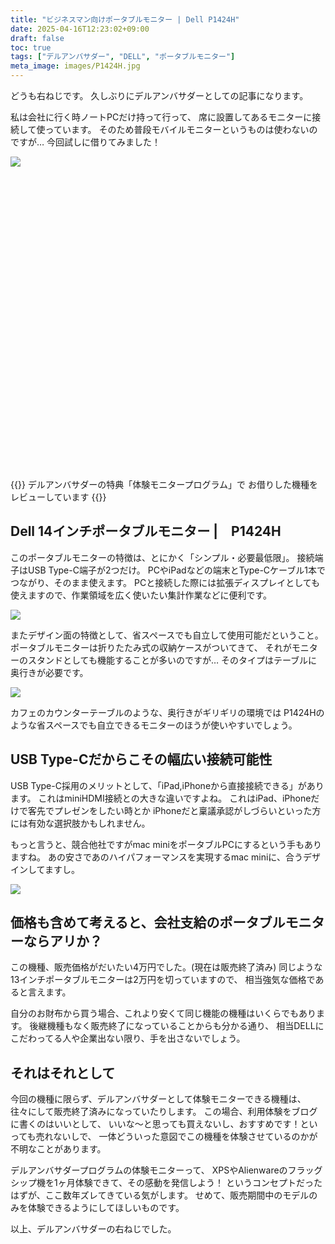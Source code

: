 ```yaml
---
title: "ビジネスマン向けポータブルモニター | Dell P1424H"
date: 2025-04-16T12:23:02+09:00
draft: false
toc: true
tags: ["デルアンバサダー", "DELL", "ポータブルモニター"]
meta_image: images/P1424H.jpg
---
```


どうも右ねじです。
久しぶりにデルアンバサダーとしての記事になります。

私は会社に行く時ノートPCだけ持って行って、
席に設置してあるモニターに接続して使っています。
そのため普段モバイルモニターというものは使わないのですが…
今回試しに借りてみました！

![](images/P1424H.jpg)

<div class="iframely-embed"><div class="iframely-responsive" style="padding-bottom: 69.4444%; padding-top: 120px;"><a href="https://www.dell.com/ja-jp/shop/dell-14-ポータブル-モニター-p1424h/apd/210-bhrx/モニター-モニター用周辺機器" data-iframely-url="//iframely.net/25w1R0c"></a></div></div><script async src="//iframely.net/embed.js"></script>

{{<box>}}
デルアンバサダーの特典「体験モニタープログラム」で
お借りした機種をレビューしています
{{</box>}}

<!--more-->

## Dell 14インチポータブルモニター |　P1424H

このポータブルモニターの特徴は、とにかく「シンプル・必要最低限」。
接続端子はUSB Type-C端子が2つだけ。
PCやiPadなどの端末とType-Cケーブル1本でつながり、そのまま使えます。
PCと接続した際には拡張ディスプレイとしても使えますので、作業領域を広く使いたい集計作業などに便利です。

![](https://i.dell.com/is/image/DellContent/content/dam/ss2/product-images/dell-client-products/peripherals/monitors/p-series/p1424h/media-gallery/monitor-p1424h-gallery-1.psd?fmt=png-alpha&pscan=auto&scl=1&hei=804&wid=857&qlt=100,1&resMode=sharp2&size=857,804&chrss=full)

またデザイン面の特徴として、省スペースでも自立して使用可能だということ。
ポータブルモニターは折りたたみ式の収納ケースがついてきて、
それがモニターのスタンドとしても機能することが多いのですが…
そのタイプはテーブルに奥行きが必要です。

![](https://i.dell.com/is/image/DellContent/content/dam/ss2/product-images/dell-client-products/peripherals/monitors/p-series/p1424h/media-gallery/monitor-p1424h-gallery-9.psd?fmt=png-alpha&pscan=auto&scl=1&hei=804&wid=1214&qlt=100,1&resMode=sharp2&size=1214,804&chrss=full)

カフェのカウンターテーブルのような、奥行きがギリギリの環境では
P1424Hのような省スペースでも自立できるモニターのほうが使いやすいでしょう。


## USB Type-Cだからこその幅広い接続可能性

USB Type-C採用のメリットとして、「iPad,iPhoneから直接接続できる」があります。
これはminiHDMI接続との大きな違いですよね。
これはiPad、iPhoneだけで客先でプレゼンをしたい時とか
iPhoneだと稟議承認がしづらいといった方には有効な選択肢かもしれません。

もっと言うと、競合他社ですがmac miniをポータブルPCにするという手もありますね。
あの安さであのハイパフォーマンスを実現するmac miniに、合うデザインしてますし。

![](https://i.dell.com/is/image/DellContent/content/dam/ss2/product-images/dell-client-products/peripherals/monitors/p-series/p1424h/media-gallery/monitor-p1424h-gallery-5.psd?fmt=png-alpha&pscan=auto&scl=1&hei=804&wid=1367&qlt=100,1&resMode=sharp2&size=1367,804&chrss=full)


## 価格も含めて考えると、会社支給のポータブルモニターならアリか？

この機種、販売価格がだいたい4万円でした。(現在は販売終了済み)
同じような13インチポータブルモニターは2万円を切っていますので、
相当強気な価格であると言えます。

自分のお財布から買う場合、これより安くて同じ機能の機種はいくらでもあります。
後継機種もなく販売終了になっていることからも分かる通り、
相当DELLにこだわってる人や企業出ない限り、手を出さないでしょう。

## それはそれとして

今回の機種に限らず、デルアンバサダーとして体験モニターできる機種は、
往々にして販売終了済みになっていたりします。
この場合、利用体験をブログに書くのはいいとして、
いいな〜と思っても買えないし、おすすめです！といっても売れないしで、
一体どういった意図でこの機種を体験させているのかが不明なことがあります。

デルアンバサダープログラムの体験モニターって、
XPSやAlienwareのフラッグシップ機を1ヶ月体験できて、その感動を発信しよう！
というコンセプトだったはずが、ここ数年ズレてきている気がします。
せめて、販売期間中のモデルのみを体験できるようにしてほしいものです。

以上、デルアンバサダーの右ねじでした。